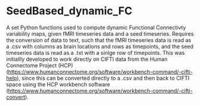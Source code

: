# SeedBased_dynamic_FC

A set Python functions used to compute dynamic Functional Connectivty variability maps, given fMRI timeseries data and a seed timeseries. Requires the 
conversion of data to text, such that the fMRI timeseries data is read as a .csv with columns as brain locations and rows as timepoints, and the seed 
timeseries data is read as a .txt with a sinlge row of timepoints. This was initiallly developed to work directly on CIFTI data from the Human 
Connectome Project (HCP)(https://www.humanconnectome.org/software/workbench-command/-cifti-help), since this can be converted directly to a .csv and 
then back to CIFTI space using the HCP workbench software (https://www.humanconnectome.org/software/workbench-command/-cifti-convert).
